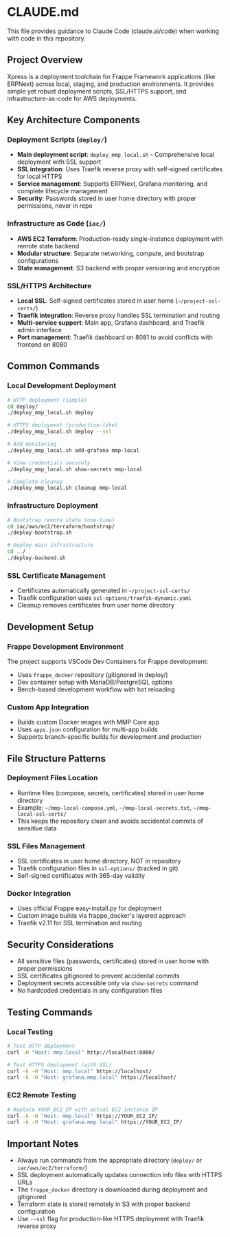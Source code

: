 # CLAUDE.md

This file provides guidance to Claude Code (claude.ai/code) when working with code in this repository.

## Project Overview

Xpress is a deployment toolchain for Frappe Framework applications (like ERPNext) across local, staging, and production environments. It provides simple yet robust deployment scripts, SSL/HTTPS support, and infrastructure-as-code for AWS deployments.

## Key Architecture Components

### Deployment Scripts (`deploy/`)
- **Main deployment script**: `deploy_mmp_local.sh` - Comprehensive local deployment with SSL support
- **SSL integration**: Uses Traefik reverse proxy with self-signed certificates for local HTTPS
- **Service management**: Supports ERPNext, Grafana monitoring, and complete lifecycle management
- **Security**: Passwords stored in user home directory with proper permissions, never in repo

### Infrastructure as Code (`iac/`)
- **AWS EC2 Terraform**: Production-ready single-instance deployment with remote state backend
- **Modular structure**: Separate networking, compute, and bootstrap configurations
- **State management**: S3 backend with proper versioning and encryption

### SSL/HTTPS Architecture
- **Local SSL**: Self-signed certificates stored in user home (`~/project-ssl-certs/`)
- **Traefik integration**: Reverse proxy handles SSL termination and routing
- **Multi-service support**: Main app, Grafana dashboard, and Traefik admin interface
- **Port management**: Traefik dashboard on 8081 to avoid conflicts with frontend on 8080

## Common Commands

### Local Development Deployment
```bash
# HTTP deployment (simple)
cd deploy/
./deploy_mmp_local.sh deploy

# HTTPS deployment (production-like)
./deploy_mmp_local.sh deploy --ssl

# Add monitoring
./deploy_mmp_local.sh add-grafana mmp-local

# View credentials securely
./deploy_mmp_local.sh show-secrets mmp-local

# Complete cleanup
./deploy_mmp_local.sh cleanup mmp-local
```

### Infrastructure Deployment
```bash
# Bootstrap remote state (one-time)
cd iac/aws/ec2/terraform/bootstrap/
./deploy-bootstrap.sh

# Deploy main infrastructure
cd ../
./deploy-backend.sh
```

### SSL Certificate Management
- Certificates automatically generated in `~/project-ssl-certs/`
- Traefik configuration uses `ssl-options/traefik-dynamic.yaml`
- Cleanup removes certificates from user home directory

## Development Setup

### Frappe Development Environment
The project supports VSCode Dev Containers for Frappe development:
- Uses `frappe_docker` repository (gitignored in deploy/)
- Dev container setup with MariaDB/PostgreSQL options
- Bench-based development workflow with hot reloading

### Custom App Integration
- Builds custom Docker images with MMP Core app
- Uses `apps.json` configuration for multi-app builds
- Supports branch-specific builds for development and production

## File Structure Patterns

### Deployment Files Location
- Runtime files (compose, secrets, certificates) stored in user home directory
- Example: `~/mmp-local-compose.yml`, `~/mmp-local-secrets.txt`, `~/mmp-local-ssl-certs/`
- This keeps the repository clean and avoids accidental commits of sensitive data

### SSL Files Management
- SSL certificates in user home directory, NOT in repository
- Traefik configuration files in `ssl-options/` (tracked in git)
- Self-signed certificates with 365-day validity

### Docker Integration
- Uses official Frappe easy-install.py for deployment
- Custom image builds via frappe_docker's layered approach
- Traefik v2.11 for SSL termination and routing

## Security Considerations

- All sensitive files (passwords, certificates) stored in user home with proper permissions
- SSL certificates gitignored to prevent accidental commits
- Deployment secrets accessible only via `show-secrets` command
- No hardcoded credentials in any configuration files

## Testing Commands

### Local Testing
```bash
# Test HTTP deployment
curl -H "Host: mmp.local" http://localhost:8080/

# Test HTTPS deployment (with SSL)
curl -k -H "Host: mmp.local" https://localhost/
curl -k -H "Host: grafana.mmp.local" https://localhost/
```

### EC2 Remote Testing
```bash
# Replace YOUR_EC2_IP with actual EC2 instance IP
curl -k -H "Host: mmp.local" https://YOUR_EC2_IP/
curl -k -H "Host: grafana.mmp.local" https://YOUR_EC2_IP/
```

## Important Notes

- Always run commands from the appropriate directory (`deploy/` or `iac/aws/ec2/terraform/`)
- SSL deployment automatically updates connection info files with HTTPS URLs
- The `frappe_docker` directory is downloaded during deployment and gitignored
- Terraform state is stored remotely in S3 with proper backend configuration
- Use `--ssl` flag for production-like HTTPS deployment with Traefik reverse proxy